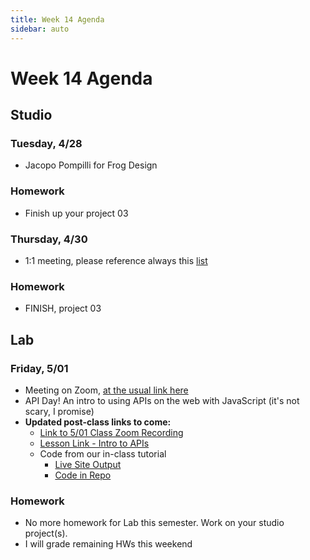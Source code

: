 ```yaml
---
title: Week 14 Agenda
sidebar: auto
---
```


# Week 14 Agenda

## Studio

### Tuesday, 4/28

- Jacopo Pompilli for Frog Design

### Homework

- Finish up your project 03

### Thursday, 4/30

- 1:1 meeting, please reference always this [list](https://docs.google.com/document/d/1ZGfUVxVYqXkTQdXlLVycwDadLDNuwlLrpaY1_ll6zCQ/edit)

### Homework

- FINISH, project 03

## Lab

### Friday, 5/01

- Meeting on Zoom, [at the usual link here](https://NewSchool.zoom.us/j/6890998105)
- API Day! An intro to using APIs on the web with JavaScript (it's not scary, I promise)
- <b>Updated post-class links to come:</b>
  - [Link to 5/01 Class Zoom Recording](https://NewSchool.zoom.us/rec/share/wOVUIq3hqz5JZYXH-W7CV6k9EbbET6a81ygW-aAIn0dX5286QI1DmlJEJLncritj?startTime=1588363353000)
  - [Lesson Link - Intro to APIs](../lessons/lab/lesson-14)
  - Code from our in-class tutorial
    - [Live Site Output](https://andrewlevinson.github.io/symmetrical-octo-potato/lab/week-14/in-class-example/)
    - [Code in Repo](https://github.com/AndrewLevinson/symmetrical-octo-potato/tree/master/lab/week-14/in-class-example)

### Homework

- No more homework for Lab this semester. Work on your studio project(s).
- I will grade remaining HWs this weekend
